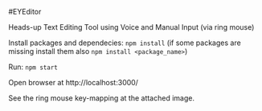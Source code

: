 #EYEditor

Heads-up Text Editing Tool using Voice and Manual Input (via ring mouse)

Install packages and dependecies: `npm install` (if some packages are missing install them also `npm install <package_name>`)

Run: `npm start`

Open browser at http://localhost:3000/

See the ring mouse key-mapping at the attached image.